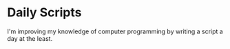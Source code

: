Daily Scripts
==============================================================

I'm improving my knowledge of computer programming by writing a script a day at the least.
